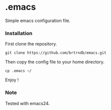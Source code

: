 # .emacs
Simple emacs configuration file.

### Installation
First clone the repository.
```
git clone https://github.com/brtrndb/emacs.git
```
Then copy the config file to your home directory.
```
cp .emacs ~/
```
Enjoy !

### Note
Tested with emacs24.